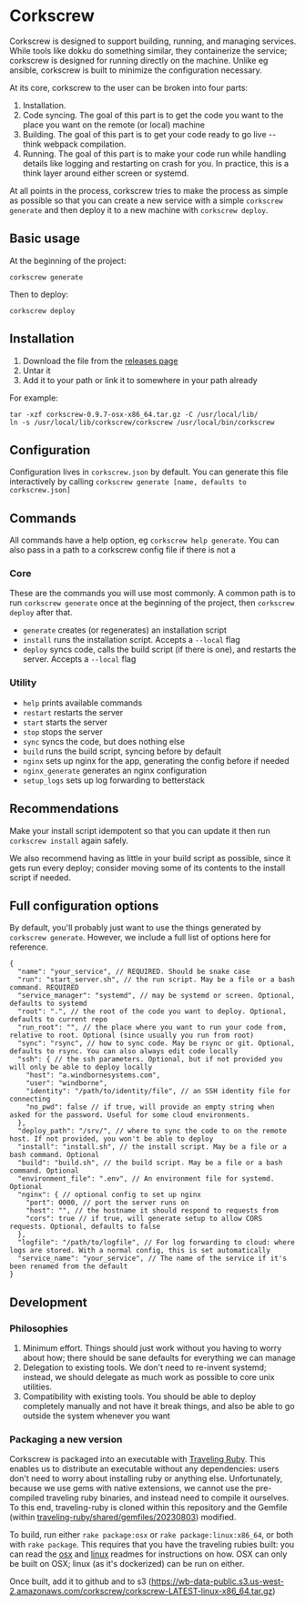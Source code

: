 # Corkscrew

Corkscrew is designed to support building, running, and managing services. 
While tools like dokku do something similar, they containerize the service; corkscrew is designed for running directly on the machine.
Unlike eg ansible, corkscrew is built to minimize the configuration necessary.

At its core, corkscrew to the user can be broken into four parts:
1. Installation. 
2. Code syncing. The goal of this part is to get the code you want to the place you want on the remote (or local) machine
3. Building. The goal of this part is to get your code ready to go live -- think webpack compilation. 
4. Running. The goal of this part is to make your code run while handling details like logging and restarting on crash for you. In practice, this is a think layer around either screen or systemd.

At all points in the process, corkscrew tries to make the process as simple as possible so that you can create a new service with a simple `corkscrew generate` and then deploy it to a new machine with `corkscrew deploy`.

## Basic usage
At the beginning of the project:
```shell
corkscrew generate
```

Then to deploy:
```shell
corkscrew deploy
```

## Installation
1. Download the file from the [releases page](https://github.com/windborne/corkscrew/releases)
2. Untar it
3. Add it to your path or link it to somewhere in your path already 

For example:
```shell
tar -xzf corkscrew-0.9.7-osx-x86_64.tar.gz -C /usr/local/lib/
ln -s /usr/local/lib/corkscrew/corkscrew /usr/local/bin/corkscrew
```

## Configuration
Configuration lives in `corkscrew.json` by default.
You can generate this file interactively by calling `corkscrew generate [name, defaults to corkscrew.json]`

## Commands
All commands have a help option, eg ```corkscrew help generate```.
You can also pass in a path to a corkscrew config file if there is not a 

### Core
These are the commands you will use most commonly.
A common path is to run `corkscrew generate` once at the beginning of the project, then `corkscrew deploy` after that.

- `generate` creates (or regenerates) an installation script
- `install` runs the installation script. Accepts a `--local` flag
- `deploy` syncs code, calls the build script (if there is one), and restarts the server. Accepts a `--local` flag

### Utility
- `help` prints available commands
- `restart` restarts the server
- `start` starts the server
- `stop` stops the server
- `sync` syncs the code, but does nothing else
- `build` runs the build script, syncing before by default
- `nginx` sets up nginx for the app, generating the config before if needed
- `nginx_generate` generates an nginx configuration
- `setup_logs` sets up log forwarding to betterstack

## Recommendations
Make your install script idempotent so that you can update it then run `corkscrew install` again safely.

We also recommend having as little in your build script as possible, since it gets run every deploy; consider moving some of its contents to the install script if needed.

## Full configuration options
By default, you'll probably just want to use the things generated by `corkscrew generate`.
However, we include a full list of options here for reference.

```json5
{
  "name": "your_service", // REQUIRED. Should be snake case
  "run": "start_server.sh", // the run script. May be a file or a bash command. REQUIRED
  "service_manager": "systemd", // may be systemd or screen. Optional, defaults to systemd
  "root": ".", // the root of the code you want to deploy. Optional, defaults to current repo
  "run_root": "", // the place where you want to run your code from, relative to root. Optional (since usually you run from root)
  "sync": "rsync", // how to sync code. May be rsync or git. Optional, defaults to rsync. You can also always edit code locally
  "ssh": { // the ssh parameters. Optional, but if not provided you will only be able to deploy locally
    "host": "a.windbornesystems.com",
    "user": "windborne",
    "identity": "/path/to/identity/file", // an SSH identity file for connecting 
    "no_pwd": false // if true, will provide an empty string when asked for the password. Useful for some cloud environments.
  },
  "deploy_path": "/srv/", // where to sync the code to on the remote host. If not provided, you won't be able to deploy
  "install": "install.sh", // the install script. May be a file or a bash command. Optional
  "build": "build.sh", // the build script. May be a file or a bash command. Optional
  "environment_file": ".env", // An environment file for systemd. Optional
  "nginx": { // optional config to set up nginx
    "port": 0000, // port the server runs on
    "host": "", // the hostname it should respond to requests from
    "cors": true // if true, will generate setup to allow CORS requests. Optional, defaults to false
  },
  "logfile": "/path/to/logfile", // For log forwarding to cloud: where logs are stored. With a normal config, this is set automatically
  "service_name": "your_service", // The name of the service if it's been renamed from the default
}
```

## Development
### Philosophies
1. Minimum effort. Things should just work without you having to worry about how; there should be sane defaults for everything we can manage
2. Delegation to existing tools. We don't need to re-invent systemd; instead, we should delegate as much work as possible to core unix utilities.  
3. Compatibility with existing tools. You should be able to deploy completely manually and not have it break things, and also be able to go outside the system whenever you want

### Packaging a new version
Corkscrew is packaged into an executable with [Traveling Ruby](https://github.com/phusion/traveling-ruby).
This enables us to distribute an executable without any dependencies: users don't need to worry about installing ruby or anything else.
Unfortunately, because we use gems with native extensions, we cannot use the pre-compiled traveling ruby binaries, and instead need to compile it ourselves.
To this end, traveling-ruby is cloned within this repository and the Gemfile (within [traveling-ruby/shared/gemfiles/20230803](traveling-ruby/shared/gemfiles/20210107)) modified.

To build, run either `rake package:osx` or `rake package:linux:x86_64`, or both with `rake package`.
This requires that you have the traveling rubies built: you can read the [osx](traveling-ruby/osx/README.md) and [linux](traveling-ruby/linux/README.md) readmes for instructions on how.
OSX can only be built on OSX; linux (as it's dockerized) can be run on either.

Once built, add it to github and to s3 (https://wb-data-public.s3.us-west-2.amazonaws.com/corkscrew/corkscrew-LATEST-linux-x86_64.tar.gz)